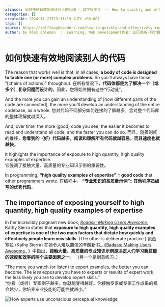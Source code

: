 ```yaml
---
aliases: 如何快速有效地阅读别人的代码 – 自学程序员 --- How to quickly and effectively read other people’s code – Self-Taught Coders
categories: []
createdAt: 2024-11-21T13:31:19 (UTC +08:00)
tags: []
source: https://selftaughtcoders.com/how-to-quickly-and-effectively-read-other-peoples-code/
author: by Alex Coleman  |  Learning, Web Development作者：亚历克斯·科尔曼|学习,网页 开发
---
```

# 如何快速有效地阅读别人的代码

The reason that works well is that, in all cases, **a body of code is designed to tackle one (or more) complex problems**. So you’ll always have those “[chains of actions]” throughout.
在所有情况下，**代码体都是为了解决一个（或多个）复杂问题而设计的**。因此，您将始终拥有这些“行动链”。
<!--SR:!2025-03-20,3,250!2000-01-01,1,250-->

And the more you can gain an understanding of [how different parts of the code are connected], the more you’ll develop an understanding of the entire codebase, as a whole.
您对代码不同部分如何连接的了解越多，您对整个代码库的整体理解就越深入。
<!--SR:!2000-01-01,1,250!2025-03-20,3,250-->

And, over time, the more (good) code you see, the easier it becomes to read and understand all code, and the faster you can do so.
而且，随着时间的推移，**您看到的（好）代码越多，阅读和理解所有代码就越容易，而且速度也就越快。**
<!--SR:!2000-01-01,1,250!2025-03-20,3,250-->

 it highlights the importance of exposure to high quantity, high quality examples of expertise.  
它强调了接触大量、高质量的专业知识示例的重要性。

In programming, **“high quality examples of expertise” = good code** that other programmers wrote.
在编程中， **“专业知识的高质量示例”:: 其他程序员编写的优秀代码**。
<!--SR:!2025-03-20,3,250-->

## The importance of exposing yourself to high quantity, high quality examples of expertise  


In her incredibly poignant new book, _[Badass: Making Users Awesome](http://www.amazon.com/gp/product/1491919019/ref=as_li_tl?ie=UTF8&camp=1789&creative=9325&creativeASIN=1491919019&linkCode=as2&tag=alepcol-20&linkId=THNHYVSS752ZYNNU)_, Kathy Sierra states that **exposure to high quantity, high quality examples of expertise is one of the two main factors that dictate how quickly and effectively people learn new skills**. (The other is deliberate practice.)
凯西·塞拉 (Kathy Sierra) 在她令人难以置信的辛酸新书_[《Badass: Making Users Awesome](http://www.amazon.com/gp/product/1491919019/ref=as_li_tl?ie=UTF8&camp=1789&creative=9325&creativeASIN=1491919019&linkCode=as2&tag=alepcol-20&linkId=THNHYVSS752ZYNNU)_ 》中指出，**接触大量、高质量的专业知识示例是决定人们学习新技能的速度和效率的两个主要因素之一**。 （另一个是刻意练习。）
<!--SR:!2000-01-01,1,250!2025-03-20,3,250-->

“The more you watch (or listen) to expert examples, the better you can become. The _less_ exposure you have to experts or results of expert work, the less likely you are to develop expert skills.”  
“你看（或听）专家例子越多，你就能变得越好。你接触专家或专家工作成果的机会越少，你培养专业技能的可能性就越小。”





![How experts use unconscious perceptual knowledge](https://selftaughtcoders.com/wp-content/uploads/2015/05/experts-perceptual-knowledge-kathy-sierra.jpg)


